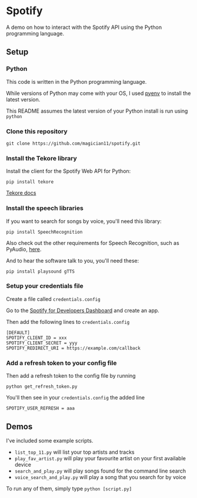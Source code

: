 # Spotify

A demo on how to interact with the Spotify API using the Python programming language.

## Setup

### Python

This code is written in the Python programming language.

While versions of Python may come with your OS, I used [pyenv](https://github.com/pyenv/pyenv) to install the latest version.

This README assumes the latest version of your Python install is run using `python`

### Clone this repository

`git clone https://github.com/magician11/spotify.git`

### Install the Tekore library

Install the client for the Spotify Web API for Python:

`pip install tekore`

[Tekore docs](https://tekore.readthedocs.io/en/stable/index.html)

### Install the speech libraries

If you want to search for songs by voice, you'll need this library:

`pip install SpeechRecognition`

Also check out the other requirements for Speech Recognition, such as PyAudio, [here](https://pypi.org/project/SpeechRecognition/).

And to hear the software talk to you, you'll need these:

`pip install playsound gTTS`

### Setup your credentials file

Create a file called `credentials.config`

Go to the [Spotify for Developers Dashboard](https://developer.spotify.com/dashboard/applications) and create an app.

Then add the following lines to `credentials.config`

```
[DEFAULT]
SPOTIFY_CLIENT_ID = xxx
SPOTIFY_CLIENT_SECRET = yyy
SPOTIFY_REDIRECT_URI = https://example.com/callback
```

### Add a refresh token to your config file

Then add a refresh token to the config file by running

`python get_refresh_token.py`

You'll then see in your `credentials.config` the added line

`SPOTIFY_USER_REFRESH = aaa`

## Demos

I've included some example scripts.

- `list_top_11.py` will list your top artists and tracks
- `play_fav_artist.py` will play your favourite artist on your first available device
- `search_and_play.py` will play songs found for the command line search
- `voice_search_and_play.py` will play a song that you search for by voice

To run any of them, simply type `python [script.py]`
